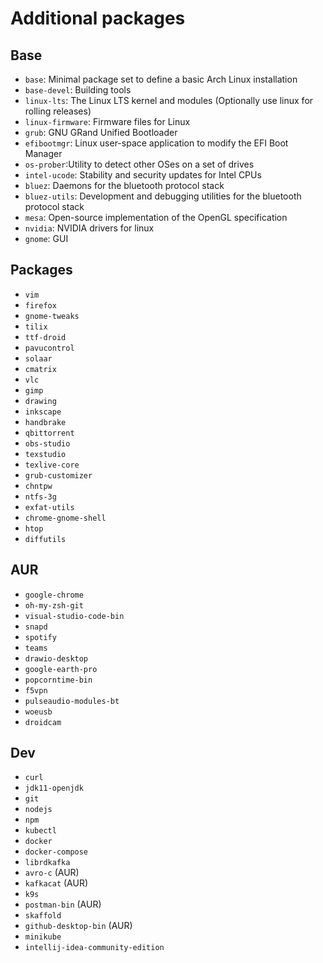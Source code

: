 # Additional packages

## Base

- `base`: Minimal package set to define a basic Arch Linux installation
- `base-devel`: Building tools
- `linux-lts`: The Linux LTS kernel and modules (Optionally use linux for rolling releases)
- `linux-firmware`: Firmware files for Linux
- `grub`: GNU GRand Unified Bootloader
- `efibootmgr`: Linux user-space application to modify the EFI Boot Manager
- `os-prober`:Utility to detect other OSes on a set of drives
- `intel-ucode`: Stability and security updates for Intel CPUs
- `bluez`: Daemons for the bluetooth protocol stack
- `bluez-utils`: Development and debugging utilities for the bluetooth protocol stack
- `mesa`: Open-source implementation of the OpenGL specification
- `nvidia`: NVIDIA drivers for linux
- `gnome`: GUI

## Packages

- `vim`
- `firefox`
- `gnome-tweaks`
- `tilix`
- `ttf-droid`
- `pavucontrol`
- `solaar`
- `cmatrix`
- `vlc`
- `gimp`
- `drawing`
- `inkscape`
- `handbrake`
- `qbittorrent`
- `obs-studio`
- `texstudio`
- `texlive-core`
- `grub-customizer`
- `chntpw`
- `ntfs-3g`
- `exfat-utils`
- `chrome-gnome-shell`
- `htop`
- `diffutils`

## AUR

- `google-chrome`
- `oh-my-zsh-git`
- `visual-studio-code-bin`
- `snapd`
- `spotify`
- `teams`
- `drawio-desktop`
- `google-earth-pro`
- `popcorntime-bin`
- `f5vpn`
- `pulseaudio-modules-bt`
- `woeusb`
- `droidcam`

## Dev

- `curl`
- `jdk11-openjdk`
- `git`
- `nodejs`
- `npm`
- `kubectl`
- `docker`
- `docker-compose`
- `librdkafka`
- `avro-c` (AUR)
- `kafkacat` (AUR)
- `k9s`
- `postman-bin` (AUR)
- `skaffold`
- `github-desktop-bin` (AUR)
- `minikube`
- `intellij-idea-community-edition`
